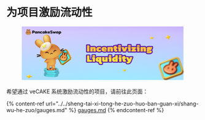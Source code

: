 # 为项目激励流动性

<figure><img src="../../.gitbook/assets/image.png" alt=""><figcaption></figcaption></figure>

希望通过 veCAKE 系统激励流动性的项目，请前往此页面：

{% content-ref url="../../sheng-tai-xi-tong-he-zuo-huo-ban-guan-xi/shang-wu-he-zuo/gauges.md" %}
[gauges.md](../../sheng-tai-xi-tong-he-zuo-huo-ban-guan-xi/shang-wu-he-zuo/gauges.md)
{% endcontent-ref %}
